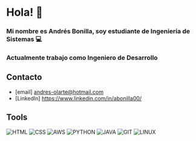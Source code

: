 # Hola! 👋

### Mi nombre es Andrés Bonilla, soy estudiante de Ingeniería de Sistemas 💻
### Actualmente trabajo como Ingeniero de Desarrollo 

## Contacto

- [email] andres-olarte@hotmail.com
- [LinkedIn] https://www.linkedin.com/in/abonilla00/

## Tools
![HTML](https://img.shields.io/badge/-HTML5-orange?style=flat-square&logo=html5&logoColor=white)
![CSS](https://img.shields.io/badge/-CSS3-blue?style=flat-square&logo=css3&logoColor=white)
![AWS](https://img.shields.io/badge/-AWS-orange?style=flat-square&logo=Amazon&logoColor=white)
![PYTHON](https://img.shields.io/badge/-Python-black?style=flat&logo=python)
![JAVA](https://img.shields.io/badge/-Java-red?style=flat&logo=java)
![GIT](https://img.shields.io/badge/-Git-black?style=flat&logo=git)
![LINUX](https://img.shields.io/badge/-Linux-grey?style=flat&logo=linux)

<!--
**BlackEagle00/BlackEagle00** is a ✨ _special_ ✨ repository because its `README.md` (this file) appears on your GitHub profile.

Here are some ideas to get you started:

- 🔭 I’m currently working on ...
- 🌱 I’m currently learning ...
- 👯 I’m looking to collaborate on ...
- 🤔 I’m looking for help with ...
- 💬 Ask me about ...
- 📫 How to reach me: ...
- 😄 Pronouns: ...
- ⚡ Fun fact: ...
-->
